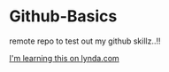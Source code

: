 # Github-Basics
remote repo to test out my github skillz..!!

[I'm learning this on lynda.com](https://www.lynda.com)
